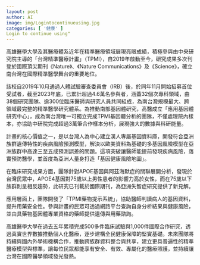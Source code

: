 ```yaml
---
layout: post
author: AI
image: img/Logintocontinueusing.jpg
categories: [ '健康' ]
Login to continue using"
---
```

高雄醫學大學及其醫療體系近年在精準醫療領域展現亮眼成績，積極參與由中央研究院主導的「台灣精準醫療計畫」（TPMI），自2019年啟動至今，研究成果多次刊登於國際頂尖期刊《Nature》、《Nature Communications》及《Science》，確立南台灣在國際精準醫學舞台的重要地位。  

該校自2019年10月通過人體試驗審查委員會（IRB）後，於同年11月開始招募首位受試者，截至2023年底，已累計超過4.6萬名參與者，涵蓋32個次專科領域，由38個研究團隊、逾300位臨床醫師與研究人員共同組成，為南台灣規模最大、跨領域最完整的精準醫學研究體系。為推動南部基因體研究，高醫成立「應用基因體研究中心」，成為南台灣唯一可獨立完成TPMI基因體分析的團隊，不僅處理院內樣本，亦協助中研院完成超過3萬筆合作樣本分析，展現強大的數據與科研能量。  

計畫的核心價值之一，是以台灣人為中心建立漢人專屬基因資料庫，開發符合亞洲族群遺傳特性的疾病風險預測模型，解決以歐美資料為基礎的多基因風險模型在亞洲族群中高達三至五成預測誤差的問題。這項突破讓醫師能提前發現疾病風險，落實預防醫學，並首度為亞洲人量身打造「基因健康風險地圖」。  

在臨床研究成果方面，團隊針對APOE基因與阿茲海默症的關聯展開分析，發現於台灣民眾中，APOE4基因對75歲以上男性患者的影響力高於女性，而在75歲以下族群則呈相反趨勢，此研究已刊載於國際期刊，為亞洲失智症研究提供了新見解。  

應用層面上，團隊開發了「TPMI藥物提示系統」，協助醫師判讀病人的基因資料，提升用藥安全性。參與計畫的民眾可透過網路平台查詢自身分析結果與健康風險，並由具藥物基因體專業資格的藥師提供遺傳與用藥諮詢。  

高雄醫學大學在過去五年累積完成500多件臨床試驗與1,000件國際合作研究，透過真實世界數據推動個人化醫療，逐步建構全民健康保障的堅實基礎。未來團隊將持續與國內外學術機構合作，推動跨族群資料整合與共享，建立更具普遍性的精準醫療模型與標準，讓每位民眾都能享有安全、有效、專屬化的醫療照護，並持續讓台灣在國際醫學領域發光發熱。  
